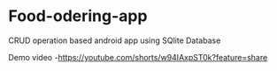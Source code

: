 # Food-odering-app
CRUD operation based android app using SQlite Database

Demo video -https://youtube.com/shorts/w94IAxpST0k?feature=share
